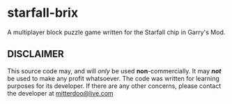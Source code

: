 # starfall-brix
A multiplayer block puzzle game written for the Starfall chip in Garry's Mod.

## DISCLAIMER
This source code may, and will *only* be used **non**-commercially. It may ***not*** be used to make any profit whatsoever. The code was written for learning purposes for its developer. If there are any other concerns, please contact the developer at mitterdoo@live.com